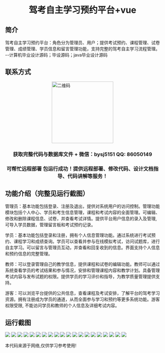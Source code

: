 <p><h1 align="center">驾考自主学习预约平台+vue</h1></p>

## 简介
驾考自主学习预约平台：角色分为管理员、用户；提供考试预约、课程管理、试卷管理、成绩管理、学员信息和留言管理功能，支持完整的驾考自主学习流程管理。    --计算机毕业设计源码；毕设源码；java毕业设计源码


## 联系方式
<img src="https://bs-1329754181.cos.ap-shanghai.myqcloud.com/wx.jpg" alt="二维码" style="display: block; margin: 0 auto;" width="200px">
<p><h3 align="center">获取完整代码与数据库文件 + 微信：bysj5151 QQ: 86050149</h3></p>
<p><h3 align="center">可帮忙远程部署 包运行成功！提供远程部署、修改代码、设计文档指导、代码讲解等服务！</h3></p>

## 功能介绍（完整见运行截图）
管理员：基本功能包括登录、注册及退出，提供对系统用户的访问控制。管理功能模块包括个人中心、学员和考生信息管理，课程和考试内容的全面管理。可编辑、修改和删除课程信息、试卷，并查看考试详情。提供平台用户信息的录入及管理, 可导入学员数据，管理留言板和考试预约记录。

学员：基本功能包括登录和注册，拥有个人信息管理功能。通过系统进行考试预约、课程学习和成绩查询。学员可以查看并参与在线模拟考试，访问试题库，进行自主学习。可以留言与管理员互动，并查看和回复收到的信息。界面支持个人信息和预约信息的完整管理。

教师：可以登录管理自己的教学信息，提供课程和试卷的编辑功能。教师可以通过系统查看学员的考试结果和参与情况，安排和管理课程内容和教学计划。具备管理考试内容与发布试题的权限。提供学员的学习评价和指导，为教学质量管理提供支持。

游客：可以浏览平台提供的公共信息，查看课程及考试安排，了解平台的驾考学习资源。拥有注册成为学员的通道，从而全面参与学习和预约等更多系统功能。游客权限受限, 不能访问学员和教师的个人信息及详细考试内容。


## 运行截图
![](https://bs-1329754181.cos.ap-shanghai.myqcloud.com/ssm/DrivingTestSelfStudyReservationPlatform/img/001.jpg)
![](https://bs-1329754181.cos.ap-shanghai.myqcloud.com/ssm/DrivingTestSelfStudyReservationPlatform/img/002.jpg)
![](https://bs-1329754181.cos.ap-shanghai.myqcloud.com/ssm/DrivingTestSelfStudyReservationPlatform/img/003.jpg)
![](https://bs-1329754181.cos.ap-shanghai.myqcloud.com/ssm/DrivingTestSelfStudyReservationPlatform/img/004.jpg)
![](https://bs-1329754181.cos.ap-shanghai.myqcloud.com/ssm/DrivingTestSelfStudyReservationPlatform/img/005.jpg)
![](https://bs-1329754181.cos.ap-shanghai.myqcloud.com/ssm/DrivingTestSelfStudyReservationPlatform/img/006.jpg)
![](https://bs-1329754181.cos.ap-shanghai.myqcloud.com/ssm/DrivingTestSelfStudyReservationPlatform/img/007.jpg)
![](https://bs-1329754181.cos.ap-shanghai.myqcloud.com/ssm/DrivingTestSelfStudyReservationPlatform/img/008.jpg)
![](https://bs-1329754181.cos.ap-shanghai.myqcloud.com/ssm/DrivingTestSelfStudyReservationPlatform/img/009.jpg)
![](https://bs-1329754181.cos.ap-shanghai.myqcloud.com/ssm/DrivingTestSelfStudyReservationPlatform/img/010.jpg)
![](https://bs-1329754181.cos.ap-shanghai.myqcloud.com/ssm/DrivingTestSelfStudyReservationPlatform/img/011.jpg)
![](https://bs-1329754181.cos.ap-shanghai.myqcloud.com/ssm/DrivingTestSelfStudyReservationPlatform/img/012.jpg)
![](https://bs-1329754181.cos.ap-shanghai.myqcloud.com/ssm/DrivingTestSelfStudyReservationPlatform/img/013.jpg)
![](https://bs-1329754181.cos.ap-shanghai.myqcloud.com/ssm/DrivingTestSelfStudyReservationPlatform/img/014.jpg)
![](https://bs-1329754181.cos.ap-shanghai.myqcloud.com/ssm/DrivingTestSelfStudyReservationPlatform/img/015.jpg)
![](https://bs-1329754181.cos.ap-shanghai.myqcloud.com/ssm/DrivingTestSelfStudyReservationPlatform/img/016.jpg)
![](https://bs-1329754181.cos.ap-shanghai.myqcloud.com/ssm/DrivingTestSelfStudyReservationPlatform/img/017.jpg)
![](https://bs-1329754181.cos.ap-shanghai.myqcloud.com/ssm/DrivingTestSelfStudyReservationPlatform/img/018.jpg)
![](https://bs-1329754181.cos.ap-shanghai.myqcloud.com/ssm/DrivingTestSelfStudyReservationPlatform/img/019.jpg)
![](https://bs-1329754181.cos.ap-shanghai.myqcloud.com/ssm/DrivingTestSelfStudyReservationPlatform/img/020.jpg)

<p>本代码来源于网络,仅供学习参考使用!</p>
